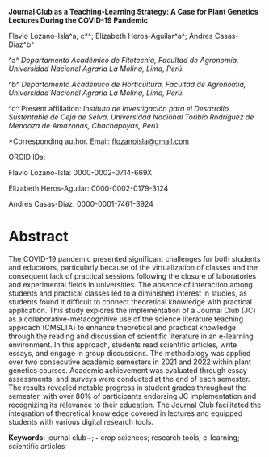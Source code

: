 **Journal Club as a Teaching-Learning Strategy: A Case for Plant Genetics Lectures During the COVID-19 Pandemic**

Flavio Lozano-Isla^a, c\*^; Elizabeth Heros-Aguilar^a^; Andres Casas-Diaz^b^

^a^ *Departamento Académico de Fitotecnia, Facultad de Agronomía, Universidad Nacional Agraria La Molina, Lima, Perú.*

^b^ *Departamento Académico de Horticultura, Facultad de Agronomía, Universidad Nacional Agraria La Molina, Lima, Perú.*

^c^ Present affiliation: *Instituto de Investigación para el Desarrollo Sustentable de Ceja de Selva, Universidad Nacional Toribio Rodríguez de Mendoza de Amazonas, Chachapoyas, Perú.*

\*Corresponding author. Email: [flozanoisla@gmail.com](mailto:flozanoisla@gmail.com) 

ORCID IDs:

Flavio Lozano-Isla: 0000-0002-0714-669X

Elizabeth Heros-Aguilar: 0000-0002-0179-3124

Andres Casas-Diaz: 0000-0001-7461-3924

# Abstract

The COVID-19 pandemic presented significant challenges for both students and educators, particularly because of the virtualization of classes and the consequent lack of practical sessions following the closure of laboratories and experimental fields in universities. The absence of interaction among students and practical classes led to a diminished interest in studies, as students found it difficult to connect theoretical knowledge with practical application. This study explores the implementation of a Journal Club (JC) as a collaborative-metacognitive use of the science literature teaching approach (CMSLTA) to enhance theoretical and practical knowledge through the reading and discussion of scientific literature in an e-learning environment. In this approach, students read scientific articles, write essays, and engage in group discussions. The methodology was applied over two consecutive academic semesters in 2021 and 2022 within plant genetics courses. Academic achievement was evaluated through essay assessments, and surveys were conducted at the end of each semester. The results revealed notable progress in student grades throughout the semester, with over 80% of participants endorsing JC implementation and recognizing its relevance to their education. The Journal Club facilitated the integration of theoretical knowledge covered in lectures and equipped students with various digital research tools.

**Keywords:** journal club ~;~ crop sciences; research tools; e-learning; scientific articles
